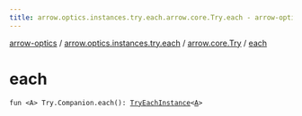 ```yaml
---
title: arrow.optics.instances.try.each.arrow.core.Try.each - arrow-optics
---
```


[arrow-optics](../../index.html) / [arrow.optics.instances.try.each](../index.html) / [arrow.core.Try](index.html) / [each](./each.html)

# each

`fun <A> Try.Companion.each(): `[`TryEachInstance`](../../arrow.optics.instances/-try-each-instance/index.html)`<`[`A`](each.html#A)`>`